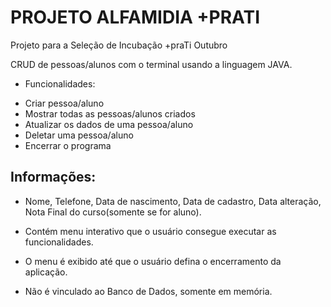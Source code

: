 # PROJETO ALFAMIDIA +PRATI
Projeto para a Seleção de Incubação +praTi Outubro

CRUD de pessoas/alunos com o terminal usando a linguagem JAVA.

* Funcionalidades:
- Criar pessoa/aluno
- Mostrar todas as pessoas/alunos criados
- Atualizar os dados de uma pessoa/aluno
- Deletar uma pessoa/aluno
- Encerrar o programa

## Informações:
* Nome, Telefone, Data de nascimento, Data de cadastro, Data alteração, Nota Final do curso(somente se for aluno).

* Contém menu interativo que o usuário consegue executar as funcionalidades.

* O menu é exibido até que o usuário defina o encerramento da aplicação.

* Não é vinculado ao Banco de Dados, somente em memória.

